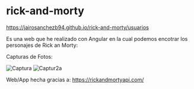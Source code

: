 # rick-and-morty

https://jairosanchezb94.github.io/rick-and-morty/usuarios

Es una web que he realizado con Angular en la cual podemos encotrar los personajes de Rick an Morty: 

Capturas de Fotos: 

![Captura](https://user-images.githubusercontent.com/32551746/111355761-fa1f6300-8687-11eb-9ae8-3cd552cd2e27.JPG)
![Captur2a](https://user-images.githubusercontent.com/32551746/111355774-fc81bd00-8687-11eb-8e59-ccd4f029064a.JPG)

Web/App hecha gracias a: https://rickandmortyapi.com/


